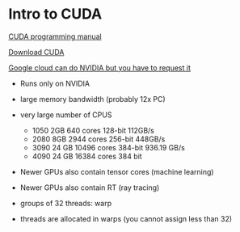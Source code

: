 # Intro to CUDA

[CUDA programming manual](https://docs.nvidia.com/cuda/cuda-c-programming-guide/index.html)

[Download CUDA](https://developer.nvidia.com/cuda-downloads)

[Google cloud can do NVIDIA but you have to request it](https://cloud.google.com/nvidia)

* Runs only on NVIDIA
* large memory bandwidth (probably 12x PC)
* very large number of CPUS
  * 1050   2GB      640 cores     128-bit        112GB/s
  * 2080   8GB      2944 cores    256-bit        448GB/s
  * 3090   24 GB    10496 cores   384-bit        936.19 GB/s
  * 4090   24 GB    16384 cores   384 bit        

* Newer GPUs also contain tensor cores (machine learning)
* Newer GPUs also contain RT (ray tracing)

* groups of 32 threads: warp
* threads are allocated in warps (you cannot assign less than 32)